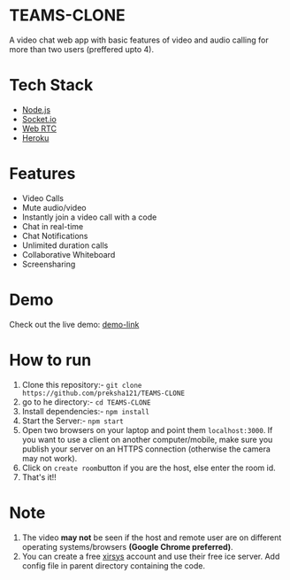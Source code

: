 # TEAMS-CLONE

A video chat web app with basic features of video and audio calling for more than two users (preffered upto 4).

  

# Tech Stack

- [Node.js](https://nodejs.org/en/)
- [Socket.io](https://socket.io/)
- [Web RTC](https://github.com/webrtc)
- [Heroku](https://dashboard.heroku.com/)

# Features

- Video Calls
- Mute audio/video
- Instantly join a video call with a code
- Chat in real-time
- Chat Notifications
- Unlimited duration calls
- Collaborative Whiteboard
- Screensharing

# Demo

Check out the live demo: [demo-link](https://hydro-mountie-72396.herokuapp.com/)

  

# How to run

1. Clone this repository:- `git clone https://github.com/preksha121/TEAMS-CLONE`
2. go to he directory:- `cd TEAMS-CLONE`
3. Install dependencies:- `npm install`
4. Start the Server:- `npm start`
5. Open two browsers on your laptop and point them `localhost:3000`. If you want to use a client on another computer/mobile, make sure you publish your server on an HTTPS connection (otherwise the camera may not work).
6. Click on `create room`button if you are the host, else enter the room id.
7. That's it!!

  

# Note

1. The video **may not** be seen if the host and remote user are on different operating systems/browsers **(Google Chrome preferred)**.
2. You can create a free [xirsys](https://xirsys.com/) account and use their free ice server. Add config file in parent directory containing the code.